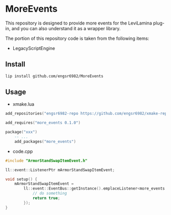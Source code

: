 # MoreEvents

This repository is designed to provide more events for the LeviLamina plug-in, and you can also understand it as a wrapper library.

The portion of this repository code is taken from the following items:

- LegacyScriptEngine

## Install

```bash
lip install github.com/engsr6982/MoreEvents
```

## Usage

- xmake.lua

```lua
add_repositories("engsr6982-repo https://github.com/engsr6982/xmake-repo.git")

add_requires("more_events 0.1.0")

package("xxx")
    -- ...
    add_packages("more_events")

```

- code.cpp

```cpp
#include "ArmorStandSwapItemEvent.h"

ll::event::ListenerPtr mArmorStandSwapItemEvent;

void setup() {
    mArmorStandSwapItemEvent =
        ll::event::EventBus::getInstance().emplaceListener<more_events::ArmorStandSwapItemEvent>([](more_events::ArmorStandSwapItemEvent& ev) {
            // do something
            return true;
        });
}
```
